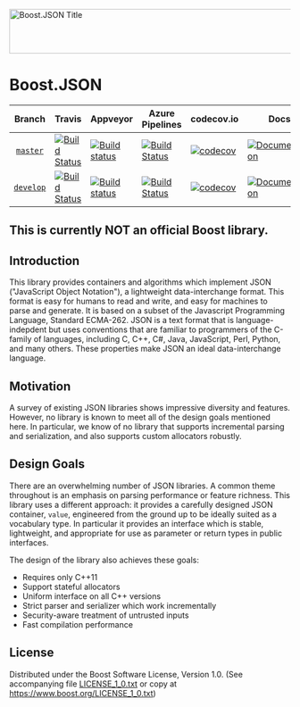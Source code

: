 <img width="880" height = "80" alt = "Boost.JSON Title"
    src="https://raw.githubusercontent.com/vinniefalco/json/master/doc/images/repo-logo.png">

# Boost.JSON

Branch          | Travis | Appveyor | Azure Pipelines | codecov.io | Docs | Matrix |
:-------------: | ------ | -------- | --------------- | ---------- | ---- | ------ |
[`master`](https://github.com/vinniefalco/json/tree/master) | [![Build Status](https://travis-ci.org/vinniefalco/json.svg?branch=master)](https://travis-ci.org/vinniefalco/json) | [![Build status](https://ci.appveyor.com/api/projects/status/github/vinniefalco/json?branch=master&svg=true)](https://ci.appveyor.com/project/vinniefalco/json/branch/master) | [![Build Status](https://dev.azure.com/vinniefalco/json/_apis/build/status/pipeline?branchName=master)](https://dev.azure.com/vinniefalco/json/_build/latest?definitionId=6&branchName=master) | [![codecov](https://codecov.io/gh/vinniefalco/json/branch/master/graph/badge.svg)](https://codecov.io/gh/vinniefalco/json/branch/master) | [![Documentation](https://img.shields.io/badge/docs-master-brightgreen.svg)](http://vinniefalco.github.com/doc/json/index.html) | [![Matrix](https://img.shields.io/badge/matrix-master-brightgreen.svg)](http://www.boost.org/development/tests/master/developer/json.html)
[`develop`](https://github.com/vinniefalco/json/tree/develop) | [![Build Status](https://travis-ci.org/vinniefalco/json.svg?branch=develop)](https://travis-ci.org/vinniefalco/json) | [![Build status](https://ci.appveyor.com/api/projects/status/github/vinniefalco/json?branch=develop&svg=true)](https://ci.appveyor.com/project/vinniefalco/json/branch/develop) | [![Build Status](https://dev.azure.com/vinniefalco/json/_apis/build/status/pipeline?branchName=develop)](https://dev.azure.com/vinniefalco/json/_build/latest?definitionId=6&branchName=master) | [![codecov](https://codecov.io/gh/vinniefalco/json/branch/develop/graph/badge.svg)](https://codecov.io/gh/vinniefalco/json/branch/develop) | [![Documentation](https://img.shields.io/badge/docs-develop-brightgreen.svg)](http://vinniefalco.github.com/doc/json/index.html) | [![Matrix](https://img.shields.io/badge/matrix-develop-brightgreen.svg)](http://www.boost.org/development/tests/develop/developer/json.html)

## This is currently **NOT** an official Boost library.

## Introduction

This library provides containers and algorithms which implement JSON
("JavaScript Object Notation"), a lightweight data-interchange format.
This format is easy for humans to read and write, and easy for machines
to parse and generate. It is based on a subset of the Javascript Programming
Language, Standard ECMA-262. JSON is a text format that is language-indepdent
but uses conventions that are familiar to programmers of the C-family of
languages, including C, C++, C#, Java, JavaScript, Perl, Python, and many
others. These properties make JSON an ideal data-interchange language.

## Motivation

A survey of existing JSON libraries shows impressive diversity and features.
However, no library is known to meet all of the design goals mentioned here.
In particular, we know of no library that supports incremental parsing and
serialization, and also supports custom allocators robustly.

## Design Goals

There are an overwhelming number of JSON libraries. A common theme 
throughout is an emphasis on parsing performance or feature richness.
This library uses a different approach: it provides a carefully
designed JSON container, `value`, engineered from the ground up to be
ideally suited as a vocabulary type. In particular it provides an interface
which is stable, lightweight, and appropriate for use as parameter or
return types in public interfaces.

The design of the library also achieves these goals:

* Requires only C++11
* Support stateful allocators
* Uniform interface on all C++ versions
* Strict parser and serializer which work incrementally
* Security-aware treatment of untrusted inputs
* Fast compilation performance

## License

Distributed under the Boost Software License, Version 1.0.
(See accompanying file [LICENSE_1_0.txt](LICENSE_1_0.txt) or copy at
https://www.boost.org/LICENSE_1_0.txt)
